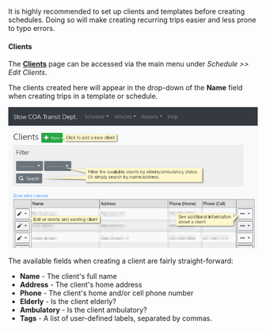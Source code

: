 It is highly recommended to set up clients and templates before creating schedules. Doing so will make creating recurring trips easier and less prone to typo errors.

#### Clients

The __[Clients](/transit/clients/)__ page can be accessed via the main menu under *Schedule >> Edit Clients*.

The clients created here will appear in the drop-down of the __Name__ field when creating trips in a template or schedule.

![The clients page](/transit/static/img/help_clients.png)

The available fields when creating a client are fairly straight-forward:

- __Name__ - The client's full name
- __Address__ - The client's home address
- __Phone__ - The client's home and/or cell phone number
- __Elderly__ - Is the client elderly?
- __Ambulatory__ - Is the client ambulatory?
- __Tags__ - A list of user-defined labels, separated by commas.
